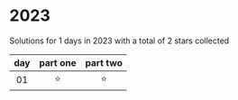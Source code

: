 # 2023
Solutions for 1 days in 2023 with a total of 2 stars collected

| day   | part one | part two |
| :---: | :------: | :------: |
| 01 | ⭐️ | ⭐️ |